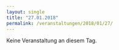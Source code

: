 ```yaml
---
layout: single
title: "27.01.2018"
permalink: /veranstaltungen/2018/01/27/
---
```


Keine Veranstaltung an diesem Tag.
